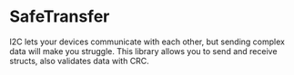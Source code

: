 # SafeTransfer

I2C lets your devices communicate with each other, but sending complex data will make you struggle.
This library allows you to send and receive structs, also validates data with CRC.

